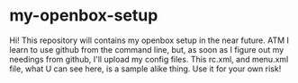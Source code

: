 # my-openbox-setup

Hi! This repository will contains my openbox setup in the near future.
ATM I learn to use github from the command line, but, as soon as I figure out my needings from github, I'll upload my config files. This rc.xml, and menu.xml file, what U can see here, is a sample alike thing. Use it for your own risk!
